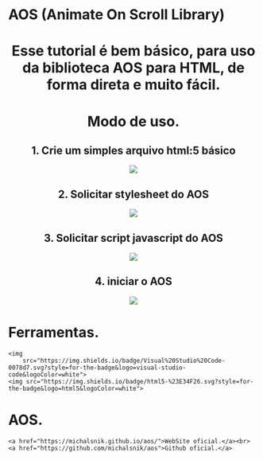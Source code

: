    # AOS (Animate On Scroll Library)

   <center>
        <h1>Esse tutorial é bem básico, para uso da biblioteca AOS para HTML, de forma direta e muito fácil.<h1>
       
   # Modo de uso.

   <h2>1. Crie um simples arquivo html:5 básico</h2>
    <img src="https://cdn.discordapp.com/attachments/970012719388450856/970028441229492254/carbon_1.png">
    <br>
    <h2>2. Solicitar stylesheet do AOS</h2>
    <img src="https://cdn.discordapp.com/attachments/970012719388450856/970030152732012604/carbon_2.png">
    <br>
    <h2>3. Solicitar script javascript do AOS</h2>
    <img src="https://cdn.discordapp.com/attachments/970012719388450856/970030563614396477/carbon_3.png">
    <br>
    <h2>4. iniciar o AOS</h2>
    <img src="https://cdn.discordapp.com/attachments/970012719388450856/970030948223713300/carbon_4.png">
   </center>
   
   # Ferramentas.

    <img
        src="https://img.shields.io/badge/Visual%20Studio%20Code-0078d7.svg?style=for-the-badge&logo=visual-studio-code&logoColor=white">
    <img src="https://img.shields.io/badge/html5-%23E34F26.svg?style=for-the-badge&logo=html5&logoColor=white">

   # AOS.

    <a href="https://michalsnik.github.io/aos/">WebSite oficial.</a><br>
    <a href="https://github.com/michalsnik/aos">Github oficial.</a>
